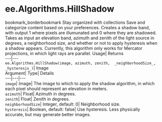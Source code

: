  
#  ee.Algorithms.HillShadow
bookmark_borderbookmark Stay organized with collections  Save and categorize content based on your preferences. 
Creates a shadow band, with output 1 where pixels are illumunated and 0 where they are shadowed. Takes as input an elevation band, azimuth and zenith of the light source in degrees, a neighborhood size, and whether or not to apply hysteresis when a shadow appears. Currently, this algorithm only works for Mercator projections, in which light rays are parallel. 
Usage| Returns  
---|---  
`ee.Algorithms.HillShadow(image, azimuth, zenith,  _neighborhoodSize_, _hysteresis_)`| Image  
Argument| Type| Details  
---|---|---  
`image`| Image| The image to which to apply the shadow algorithm, in which each pixel should represent an elevation in meters.  
`azimuth`| Float| Azimuth in degrees.  
`zenith`| Float| Zenith in degrees.  
`neighborhoodSize`| Integer, default: 0| Neighborhood size.  
`hysteresis`| Boolean, default: false| Use hysteresis. Less physically accurate, but may generate better images.  
